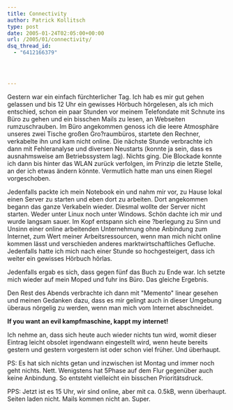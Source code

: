 ```yaml
---
title: Connectivity
author: Patrick Kollitsch
type: post
date: 2005-01-24T02:05:00+00:00
url: /2005/01/connectivity/
dsq_thread_id:
  - "6412166379"




---
```

Gestern war ein einfach fürchterlicher Tag. Ich hab es mir gut gehen gelassen und bis 12 Uhr ein gewisses Hörbuch hörgelesen, als ich mich entschied, schon ein paar Stunden vor meinem Telefondate mit Schnute ins Büro zu gehen und ein bisschen Mails zu lesen, an Webseiten rumzuschrauben. Im Büro angekommen genoss ich die leere Atmosphäre unseres zwei Tische gro&szlig;en Gro?raumbüros, startete den Rechner, verkabelte ihn und kam nicht online. Die nächste Stunde verbrachte ich dann mit Fehleranalyse und diversen Neustarts (konnte ja sein, dass es ausnahmsweise am Betriebssystem lag). Nichts ging. Die Blockade konnte ich dann bis hinter das WLAN zurück verfolgen, im Prinzip die letzte Stelle, an der ich etwas ändern könnte. Vermutlich hatte man uns einen Riegel vorgeschoben.

Jedenfalls packte ich mein Notebook ein und nahm mir vor, zu Hause lokal einen Server zu starten und eben dort zu arbeiten. Dort angekommen begann das ganze Verkabeln wieder. Diesmal wollte der Server nicht starten. Weder unter Linux noch unter Windows. Schön dachte ich mir und wurde langsam sauer. Im Kopf entspann sich eine ?berlegung zu Sinn und Unsinn einer online arbeitenden Unternehmung ohne Anbindung zum Internet, zum Wert meiner Arbeitsressourcen, wenn man mich nicht online kommen lässt und verschieden anderes marktwirtschaftliches Gefluche. Jedenfalls hatte ich mich nach einer Stunde so hochgesteigert, dass ich weiter ein gewisses Hörbuch hörlas.

Jedenfalls ergab es sich, dass gegen fünf das Buch zu Ende war. Ich setzte mich wieder auf mein Moped und fuhr ins Büro. Das gleiche Ergebnis. 

Den Rest des Abends verbrachte ich dann mit "Memento" linear gesehen und meinen Gedanken dazu, dass es mir gelingt auch in dieser Umgebung überaus nörgelig zu werden, wenn man mich vom Internet abschneidet. 

**If you want an evil kampfmaschine, kappt my internet!**

Ich nehme an, dass sich heute auch wieder nichts tun wird, womit dieser Eintrag leicht obsolet irgendwann eingestellt wird, wenn heute bereits gestern und gestern vorgestern ist oder schon viel früher. Und überhaupt.

PS: Es hat sich nichts getan und inzwischen ist Montag und immer noch geht nichts. Nett. Wenigstens hat 5Phase auf dem Flur gegenüber auch keine Anbindung. So entsteht vielleicht ein bisschen Prioritätsdruck.

PPS: Jetzt ist es 15 Uhr, wir sind online, aber mit ca. 0.5kB, wenn überhaupt. Seiten laden nicht. Mails kommen nicht an. Super.